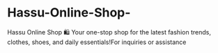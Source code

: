 # Hassu-Online-Shop-
Hassu Online Shop 🛍 Your one-stop shop for the latest fashion trends, clothes, shoes, and daily essentials!For inquiries or assistance
